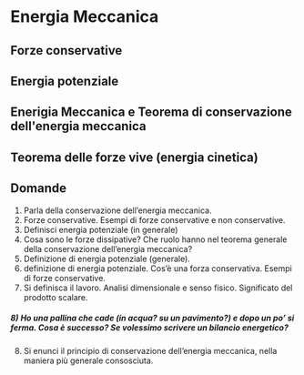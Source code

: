 # Energia Meccanica
## Forze conservative
## Energia potenziale

## Enerigia Meccanica e Teorema di conservazione dell'energia meccanica
## Teorema delle forze vive (energia cinetica)

## Domande
1. Parla della conservazione dell’energia meccanica.
2. Forze conservative. Esempi di forze conservative e non conservative.
3. Definisci energia potenziale (in generale)
4. Cosa sono le forze dissipative? Che ruolo hanno nel teorema generale della conservazione dell’energia meccanica?
5. Definizione di energia potenziale (generale).
6. definizione di energia potenziale. Cos’è una forza conservativa. Esempi di forze conservative.
7.  Si definisca il lavoro. Analisi dimensionale e senso fisico. Significato del prodotto scalare.
##### 8) Ho una pallina che cade (in acqua? su un pavimento?) e dopo un po’ si ferma. Cosa è successo? Se volessimo scrivere un bilancio energetico?


8. Si enunci il principio di conservazione dell’energia meccanica, nella maniera più generale consosciuta.


